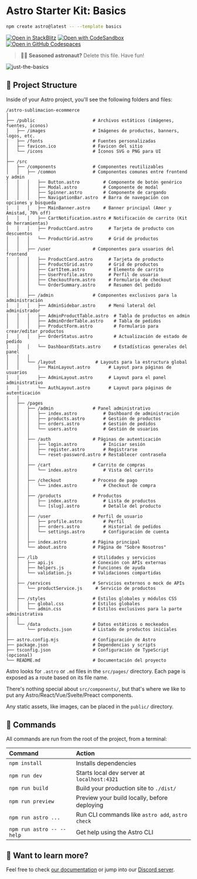 # Astro Starter Kit: Basics

```sh
npm create astro@latest -- --template basics
```

[![Open in StackBlitz](https://developer.stackblitz.com/img/open_in_stackblitz.svg)](https://stackblitz.com/github/withastro/astro/tree/latest/examples/basics)
[![Open with CodeSandbox](https://assets.codesandbox.io/github/button-edit-lime.svg)](https://codesandbox.io/p/sandbox/github/withastro/astro/tree/latest/examples/basics)
[![Open in GitHub Codespaces](https://github.com/codespaces/badge.svg)](https://codespaces.new/withastro/astro?devcontainer_path=.devcontainer/basics/devcontainer.json)

> 🧑‍🚀 **Seasoned astronaut?** Delete this file. Have fun!

![just-the-basics](https://github.com/withastro/astro/assets/2244813/a0a5533c-a856-4198-8470-2d67b1d7c554)

## 🚀 Project Structure

Inside of your Astro project, you'll see the following folders and files:

```text
/astro-sublimacion-ecommerce
│
├── /public                      # Archivos estáticos (imágenes, fuentes, íconos)
│   ├── /images                  # Imágenes de productos, banners, logos, etc.
│   ├── /fonts                   # Fuentes personalizadas
│   ├── favicon.ico              # Favicon del sitio
│   └── /icons                   # Íconos SVG o PNG para UI
│
├── /src
│   ├── /components              # Componentes reutilizables
│   │   ├── /common              # Componentes comunes entre frontend y admin
│   │   │   ├── Button.astro         # Componente de botón genérico
│   │   │   ├── Modal.astro          # Componente de modal
│   │   │   ├── Spinner.astro        # Componente de cargando
│   │   │   ├── NavigationBar.astro  # Barra de navegación con opciones y búsqueda
│   │   │   ├── MainBanner.astro     # Banner principal (Amor y Amistad, 70% off)
│   │   │   ├── CartNotification.astro # Notificación de carrito (Kit de herramientas)
│   │   │   ├── ProductCard.astro      # Tarjeta de producto con descuentos
│   │   │   └── ProductGrid.astro      # Grid de productos
│   │   │
│   │   ├── /user                # Componentes para usuarios del frontend
│   │   │   ├── ProductCard.astro      # Tarjeta de producto
│   │   │   ├── ProductGrid.astro      # Grid de productos
│   │   │   ├── CartItem.astro         # Elemento de carrito
│   │   │   ├── UserProfile.astro      # Perfil de usuario
│   │   │   ├── CheckoutForm.astro     # Formulario de checkout
│   │   │   └── OrderSummary.astro     # Resumen del pedido
│   │   │
│   │   ├── /admin               # Componentes exclusivos para la administración
│   │   │   ├── AdminSidebar.astro     # Menú lateral del administrador
│   │   │   ├── AdminProductTable.astro  # Tabla de productos en admin
│   │   │   ├── AdminOrderTable.astro    # Tabla de pedidos
│   │   │   ├── ProductForm.astro        # Formulario para crear/editar productos
│   │   │   ├── OrderStatus.astro        # Actualización de estado de pedido
│   │   │   └── DashboardStats.astro     # Estadísticas generales del panel
│   │   │
│   │   └── /layout               # Layouts para la estructura global
│   │       ├── MainLayout.astro       # Layout para páginas de usuarios
│   │       ├── AdminLayout.astro      # Layout para el panel administrativo
│   │       └── AuthLayout.astro       # Layout para páginas de autenticación
│   │
│   ├── /pages
│   │   ├── /admin               # Panel administrativo
│   │   │   ├── index.astro          # Dashboard de administración
│   │   │   ├── products.astro       # Gestión de productos
│   │   │   ├── orders.astro         # Gestión de pedidos
│   │   │   └── users.astro          # Gestión de usuarios
│   │   │
│   │   ├── /auth                # Páginas de autenticación
│   │   │   ├── login.astro          # Iniciar sesión
│   │   │   ├── register.astro       # Registrarse
│   │   │   └── reset-password.astro # Restablecer contraseña
│   │   │
│   │   ├── /cart                # Carrito de compras
│   │   │   └── index.astro          # Vista del carrito
│   │   │
│   │   ├── /checkout            # Proceso de pago
│   │   │   └── index.astro          # Checkout de compra
│   │   │
│   │   ├── /products            # Productos
│   │   │   ├── index.astro          # Lista de productos
│   │   │   └── [slug].astro         # Detalle del producto
│   │   │
│   │   ├── /user                # Perfil de usuario
│   │   │   ├── profile.astro        # Perfil
│   │   │   ├── orders.astro         # Historial de pedidos
│   │   │   └── settings.astro       # Configuración de cuenta
│   │   │
│   │   ├── index.astro          # Página principal
│   │   └── about.astro          # Página de "Sobre Nosotros"
│   │
│   ├── /lib                     # Utilidades y servicios
│   │   ├── api.js               # Conexión con APIs externas
│   │   ├── helpers.js           # Funciones de ayuda
│   │   └── validation.js        # Validaciones compartidas
│   │
│   ├── /services                # Servicios externos o mock de APIs
│   │   └── productService.js     # Servicio de productos
│   │
│   ├── /styles                  # Estilos globales y módulos CSS
│   │   ├── global.css           # Estilos globales
│   │   └── admin.css            # Estilos exclusivos para la parte administrativa
│   │
│   └── /data                    # Datos estáticos o mockeados
│       └── products.json        # Listado de productos iniciales
│
├── astro.config.mjs             # Configuración de Astro
├── package.json                 # Dependencias y scripts
├── tsconfig.json                # Configuración de TypeScript (opcional)
└── README.md                    # Documentación del proyecto

```

Astro looks for `.astro` or `.md` files in the `src/pages/` directory. Each page is exposed as a route based on its file name.

There's nothing special about `src/components/`, but that's where we like to put any Astro/React/Vue/Svelte/Preact components.

Any static assets, like images, can be placed in the `public/` directory.

## 🧞 Commands

All commands are run from the root of the project, from a terminal:

| Command                   | Action                                           |
| :------------------------ | :----------------------------------------------- |
| `npm install`             | Installs dependencies                            |
| `npm run dev`             | Starts local dev server at `localhost:4321`      |
| `npm run build`           | Build your production site to `./dist/`          |
| `npm run preview`         | Preview your build locally, before deploying     |
| `npm run astro ...`       | Run CLI commands like `astro add`, `astro check` |
| `npm run astro -- --help` | Get help using the Astro CLI                     |

## 👀 Want to learn more?

Feel free to check [our documentation](https://docs.astro.build) or jump into our [Discord server](https://astro.build/chat).
